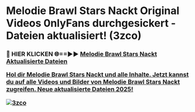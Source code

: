# Melodie Brawl Stars Nackt Original Videos 0nlyFans durchgesickert - Dateien aktualisiert! (3zco)

<h3>🔴 HIER KLICKEN 🌐==►► <a href="https://tinyurl.com/h6vf6nb8" rel="nofollow">Melodie Brawl Stars Nackt Aktualisierte Dateien

Hol dir Melodie Brawl Stars Nackt und alle Inhalte. Jetzt kannst du auf alle Videos und Bilder von Melodie Brawl Stars Nackt zugreifen. Neue aktualisierte Dateien 2025!

[![3zco](https://i.imgur.com/sD4kR3V.gif)](https://tinyurl.com/h6vf6nb8)
